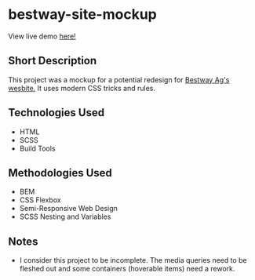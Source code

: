 # bestway-site-mockup
View live demo [here!](https://nicolastowery.github.io/bestway-site-mockup/)
## Short Description

This project was a mockup for a potential redesign for [Bestway Ag's wesbite.](https://www.bestwayag.com) It uses modern CSS tricks and rules.

## Technologies Used

- HTML
- SCSS
- Build Tools

## Methodologies Used

- BEM
- CSS Flexbox
- Semi-Responsive Web Design
- SCSS Nesting and Variables

## Notes

- I consider this project to be incomplete. The media queries need to be fleshed out and some containers (hoverable items) need a rework.
